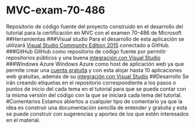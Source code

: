 # MVC-exam-70-486
Repositorio de código fuente del proyecto construido en el desarrollo del tutorial para la certificación en MVC con el examen 70-486 de Microsoft
##Herramientas
###Visual studio
Para el desarrollo de esta aplicación se utilizará [Visual Studio Community Edition 2015](https://go.microsoft.com/fwlink/?LinkId=532606&clcid=0x409) conectado a GitHub.
###GitHub
GitHub como repositorio de código fuente por permitir repositorios públicos y una buena [integración con Visual Studio](https://visualstudio.github.com/downloads/GitHub.VisualStudio.vsix)
###Windows Azure
Windows Azure como host de aplicación web ya que permite crear una [cuenta gratuita](https://login.live.com/login.srf?wa=wsignin1.0&wtrealm=https%3a%2f%2faccesscontrol.windows.net%2f&wreply=https%3a%2f%2ftfsprodch1acs01.accesscontrol.windows.net%2fv2%2fwsfederation&wp=MBI_FED_SSL&wctx=cHI9d3NmZWRlcmF0aW9uJnJtPWh0dHBzJTNhJTJmJTJmYXBwLnZzc3BzLnZpc3VhbHN0dWRpby5jb20lMmYmcnk9aHR0cHMlM2ElMmYlMmZhcHAudnNzcHMudmlzdWFsc3R1ZGlvLmNvbSUyZl9zaWduZWRpbiUzZnJlYWxtJTNkYXBwLnZzc3BzLnZpc3VhbHN0dWRpby5jb20lMjZwcm90b2NvbCUzZHdzZmVkZXJhdGlvbiUyNmNhY2hlX2tleSUzZGc2NmJ3dmd4M2E0M3lvaGozdjdqdGx3bHgzeWhyZGZ1czNvN3duZ3NzbmtpYnBiNjVjcGElMjZta3QlM2Rlbi1VUw2&cbcxt=eyJodCI6MywiaGlkIjoiYTVjYTM1ZWItMTQ4ZS00Y2NkLWJiYjMtZDMxNTc2ZDc1OTU4IiwicXMiOnsicmVhbG0iOiJhcHAudnNzcHMudmlzdWFsc3R1ZGlvLmNvbSIsInJlcGx5X3RvIjoiaHR0cHM6Ly9hcHAudnNzcHMudmlzdWFsc3R1ZGlvLmNvbS9nby9wcm9maWxlP2FjY291bnQ9Zmlyc3QmbWt0PWVuLXVzJnd0Lm1jX2lkPW9-bXNmdH52c2NvbX5nZXRzdGFydGVkLWhlcm9-ZG40NjkxNjEmY2FtcGFpZ249b35tc2Z0fnZzY29tfmdldHN0YXJ0ZWQtaGVyb35kbjQ2OTE2MSIsIm1rdCI6ImVuLVVTIn0sInJyIjoiIiwidmgiOiIiLCJjdiI6IiIsImNzIjoiIn01) y con esta alojar hasta 10 aplicaciones web gratuitas, además de su [integración con Visual Studio](http://go.microsoft.com/fwlink/?linkid=518003&clcid=0x409)
##Desarrollo
Se irán creando etiquetas en el repositorio correspondiente a los pasos o puntos de inicio del cada tema en el tutorial para que se pueda contar con la misma versión del código con la que se iniciará cada tema del tutorial.
#Comentarios
Estamos abiertos a cualquier tipo de comentario ya que la idea es construir una documentación sencilla de entender y gratuita y esta se puede construir con sugerencias y aportes de los que estén interesados en el material.
